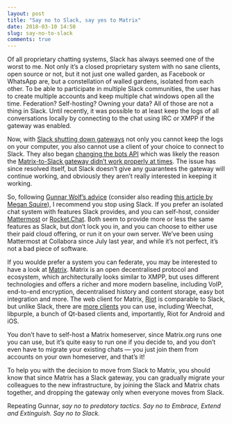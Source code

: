 ```yaml
---
layout: post
title: "Say no to Slack, say yes to Matrix"
date: 2018-03-10 14:50
slug: say-no-to-slack
comments: true
---
```


Of all proprietary chatting systems, Slack has always seemed one of the worst to me. Not only it’s
a closed proprietary system with no sane clients, open source or not, but it not just one walled garden,
as Facebook or WhatsApp are, but a constellation of walled gardens, isolated from each other. To be able
to participate in multiple Slack communities, the user has to create multiple accounts and keep multiple
chat windows open all the time. Federation? Self-hosting? Owning your data? All of those are not a thing
in Slack. Until recently, it was possible to at least keep the logs of all conversations locally by connecting
to the chat using IRC or XMPP if the gateway was enabled.

Now, with [Slack shutting down gateways](https://www.theregister.co.uk/2018/03/09/slack_cuts_ties_to_irc_and_xmpp/) not only
you cannot keep the logs on your computer, you also cannot use a client of your choice to connect to Slack. They also began
[changing the bots API](https://api.slack.com/changelog/2017-09-the-one-about-usernames) which was likely the reason
the [Matrix-to-Slack gateway didn’t work properly at times](https://github.com/matrix-org/matrix-appservice-slack/issues/65).
The issue has since resolved itself, but Slack doesn’t give any guarantees the gateway will continue working, and obviously
they aren’t really interested in keeping it working.

So, following [Gunnar Wolf’s advice](http://gwolf.org/node/4119/) (consider also reading [this article by Megan Squire](https://link.springer.com/chapter/10.1007/978-3-319-57735-7_1)), I recommend you stop using Slack. If you prefer an isolated
chat system with features Slack provides, and you can self-host, consider [Mattermost](https://about.mattermost.com/) or
[Rocket.Chat](https://rocket.chat/). Both seem to provide more or less the same features as Slack, but don’t lock you in, and
you can choose to either use their paid cloud offering, or run it on your own server. We’ve been using Mattermost at Collabora
since July last year, and while it’s not perfect, it’s not a bad piece of software.

If you woulde prefer a system you can federate, you may be interested to have a look at [Matrix](https://matrix.org/). Matrix is
an open decentralised protocol and ecosystem, which architecturally looks similar to XMPP, but uses different technologies and
offers a richer and more modern baseline, including VoIP, end-to-end encryption, decentralised history and content storage, easy
bot integration and more. The web client for Matrix, [Riot](https://riot.im/) is comparable to Slack, but unlike Slack, there are
[more clients](https://matrix.org/docs/projects/try-matrix-now.html) you can use, including Weechat, libpurple, a bunch of Qt-based
clients and, importantly, Riot for Android and iOS.

You don’t have to self-host a Matrix homeserver, since Matrix.org runs one you can use, but it’s quite easy to run one if you decide
to, and you don’t even have to migrate your existing chats — you just join them from accounts on your own homeserver, and that’s it!

To help you with the decision to move from Slack to Matrix, you should know that
since Matrix has a Slack gateway, you can gradually migrate your colleagues to the new infrastructure, by joining the Slack and Matrix chats
together, and dropping the gateway only when everyone moves from Slack.

Repeating Gunnar, *say no to predatory tactics. Say no to Embrace, Extend and Extinguish. Say no to Slack.*
